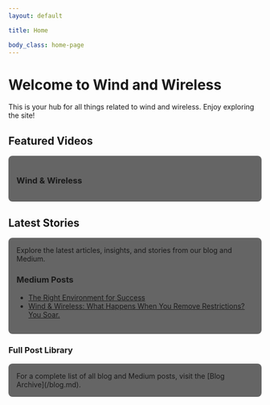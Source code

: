 ```yaml
---
layout: default

title: Home

body_class: home-page
---
```


# Welcome to Wind and Wireless

This is your hub for all things related to wind and wireless. Enjoy exploring the site!

## Featured Videos
<div style="background-color: rgba(0, 0, 0, 0.6); padding: 1rem; border-radius: 8px;">
    <h3>Wind & Wireless</h3>
    <script type="text/javascript" src="https://feed.mikle.com/js/fw-loader.js" 
        preloader-text="Loading" 
        data-fw-param="171544/">
    </script>
</div>  

## Latest Stories
<div style="background-color: rgba(0, 0, 0, 0.6); padding: 1rem; border-radius: 8px;">
Explore the latest articles, insights, and stories from our blog and Medium.

### Medium Posts
<div class="carousel">
  <ul>
    <li><a href="https://medium.com/@ekwedar/the-right-environment-for-success-92351637e505">The Right Environment for Success</a></li>
    <li><a href="https://medium.com/@ekwedar/wind-wireless-what-happens-when-you-remove-restrictions-you-soar-4f27f8a516f0">Wind & Wireless: What Happens When You Remove Restrictions? You Soar.</a></li>
  </ul>
</div>
</div>

### Full Post Library
<div style="background-color: rgba(0, 0, 0, 0.6); padding: 1rem; border-radius: 8px;">
For a complete list of all blog and Medium posts, visit the [Blog Archive](/blog.md).
</div>
